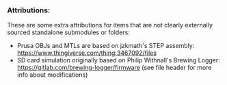 ### Attributions: ###
These are some extra attributions for items that are not
clearly externally sourced standalone submodules or folders:
- Prusa OBJs and MTLs are based on jzkmath's STEP assembly: https://www.thingiverse.com/thing:3467092/files
- SD card simulation originally based on Philip Withnall's Brewing Logger: https://gitlab.com/brewing-logger/firmware (see file header for more info about modifications)
